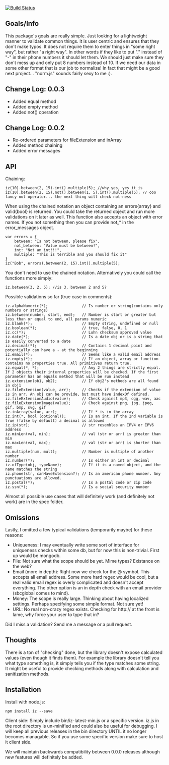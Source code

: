 [![Build Status](https://secure.travis-ci.org/parris/iz.png)](http://travis-ci.org/parris/iz)

Goals/Info
----
This package's goals are really simple. Just looking for a lightweight manner to validate common things. It is user
centric and ensures that they don't make typos. It does not require them to enter things in "some right way", but
rather "a right way". In other words if they like to put "." instead of "-" in their phone numbers it should let them.
We should just make sure they don't mess up and only put 8 numbers instead of 10. If we need our data in some other
format that is our job to normalize! In fact that might be a good next project... "norm.js" sounds fairly sexy to me :).

Change Log: 0.0.3
----
- Added equal method
- Added empty method
- Added not() operation

Change Log: 0.0.2
----
- Re-ordered parameters for fileExtension and inArray
- Added method chaining
- Added error messages

API
----
Chaining:

    iz(10).between(2, 15).int().multiple(5); //why yes, yes it is
    iz(10).between(2, 15).not().between(1, 5).int().multiple(5); // ooo fancy not operator... the next thing will check not-ness

When using the chained notation an object containing an errors{array} and valid{bool} is returned. You could take the
returned object and run more validations on it later as well. This function also accepts an object with error names. If you not something
then you can provide not_* in the error_messages object.

    var errors = {
        between: "Is not between, please fix",
        not_between: "Value must be between!",
        int: "Not an int!!!",
        multiple: "This is terrible and you should fix it"
    }
    iz("Bob", errors).between(2, 15).int().multiple(5);

You don't need to use the chained notation. Alternatively you could call the functions more simply:

    iz.between(3, 2, 5); //is 3, between 2 and 5?

Possible validations so far (true case in comments):

    iz.alphaNumeric(*);               // Is number or string(contains only numbers or strings)
    iz.between(number, start, end);   // Number is start or greater but less than or equal to end, all params numeric
    iz.blank(*);                      // Empty string, undefined or null
    iz.boolean(*);                    // true, false, 0, 1
    iz.cc(*);                         // Luhn checksum approved value
    iz.date(*);                       // Is a date obj or is a string that is easily converted to a date
    iz.decimal(*);                    // Contains 1 decimal point and potentially can have a - at the beginning
    iz.email(*);                      // Seems like a valid email address
    iz.empty(*);                      // If an object, array or function contains no properties true. All primitives return true.
    iz.equal(*, *);                   // Any 2 things are strictly equal. If 2 objects their internal properties will be checked. If the first parameter has an equals method that will be run instead
    iz.extension(ob1, ob2);           // If obj2's methods are all found in obj1
    iz.fileExtension(value, arr);     // Checks if the extension of value is in arr. An obj can be provide, but must have indexOf defined.
    iz.fileExtensionAudio(value);     // Check against mp3, ogg, wav, aac
    iz.fileExtensionImage(value);     // Check against png, jpg, jpeg, gif, bmp, svg, gif
    iz.inArray(value, arr);           // If * is in the array
    iz.int(*, bool (optional));       // Is an int. If the 2nd variable is true (false by default) a decimal is allowed
    iz.ip(str);                       // str resembles an IPV4 or IPV6 address
    iz.minLen(val, min);              // val (str or arr) is greater than min
    iz.maxLen(val, max);              // val (str or arr) is shorter than max
    iz.multiple(num, mult);           // Number is multiple of another number
    iz.number(*);                     // Is either an int or decimal
    iz.ofType(obj, typeName);         // If it is a named object, and the name matches the string
    iz.phone(str, canHaveExtension?); // Is an american phone number. Any punctuations are allowed.
    iz.postal(*);                     // Is a postal code or zip code
    iz.ssn(*);                        // Is a social security number

Almost all possible use cases that will definitely work (and definitely not work) are in the spec folder.

Omissions
----
Lastly, I omitted a few typical validations (temporarily maybe) for these reasons:

- Uniqueness: I may eventually write some sort of interface for uniqueness checks within some db, but for now this is non-trivial. First up would be mongodb.
- File: Not sure what the scope should be yet. Mime types? Existance on the web?
- Email (more in depth): Right now we check for the @ symbol. This accepts all email address. Some more hard regex would be cool, but a real valid email regex is overly complicated and doesn't accept everything. The other option is an in depth check with an email provider (sbcglobal comes to mind).
- Money: The scope is really large. Thinking about having localized settings. Perhaps specifying some simple format. Not sure yet!
- URL: No real non-crazy regex exists. Checking for http:// at the front is lame, why force your user to type that in?

Did I miss a validation? Send me a message or a pull request.

Thoughts
----
There is a ton of "checking" done, but the library doesn't expose calculated values (even though it finds them). For example the library doesn't tell you what type something is, it simply tells you if the type matches some string. It might be useful to provide checking methods along with calculation and sanitization methods.

Installation
----

Install with node.js:

    npm install iz --save

Client side:
Simply include bin/iz-latest-min.js or a specific version. iz.js in the root directory is un-minified and could also be useful for debugging. I will keep all previous releases in the bin directory UNTIL it no longer becomes managable. So if you use some specific version make sure to host it client side.

We will maintain backwards compatibility between 0.0.0 releases although new features will definitely be added.
